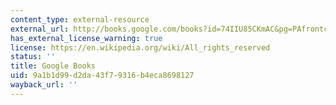 ```yaml
---
content_type: external-resource
external_url: http://books.google.com/books?id=74IIU85CKmAC&pg=PAfrontcover
has_external_license_warning: true
license: https://en.wikipedia.org/wiki/All_rights_reserved
status: ''
title: Google Books
uid: 9a1b1d99-d2da-43f7-9316-b4eca8698127
wayback_url: ''
---
```

